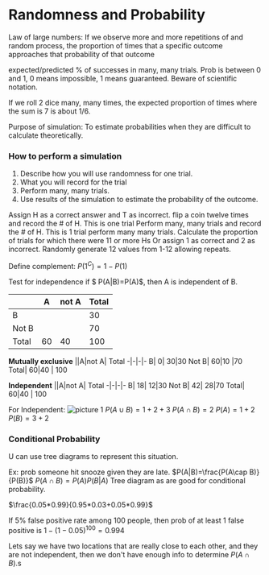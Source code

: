 # Randomness and Probability

Law of large numbers: If we observe more and more repetitions of and random process, the proportion of times that a specific outcome approaches that probability of that outcome

expected/predicted % of successes in many, many trials.
Prob is between 0 and 1, 0 means impossible, 1 means guaranteed.
Beware of scientific notation.

If we roll 2 dice many, many times, the expected proportion of times where the sum is 7 is about 1/6.


Purpose of simulation: To estimate probabilities when they are difficult to calculate theoretically.

### How to perform a simulation
1. Describe how you will use randomness for one trial.
2. What you will record for the trial
3. Perform many, many trials.
4. Use results of the simulation to estimate the probability of the outcome.


Assign H as a correct answer and T as incorrect. flip a coin twelve times and record the # of H. This is one trial
Perform many, many trials and record the # of H.
This is 1 trial
perform many many trials.
Calculate the proportion of trials for which there were 11 or more Hs
Or assign 1 as correct and 2 as incorrect. Randomly generate 12 values from 1-12 allowing repeats.

Define complement:
$P(1^C)=1-P(1)$

Test for independence if  $ P(A|B)=P(A)$, then A is independent of B.

||A|not A| Total
-|-|-|-
B| | |30
Not B| | |70
Total| 60|40 | 100


**Mutually exclusive**
||A|not A| Total
-|-|-|-
B| 0| 30|30
Not B| 60|10 |70
Total| 60|40 | 100

**Independent**
||A|not A| Total
-|-|-|-
B| 18| 12|30
Not B| 42| 28|70
Total| 60|40 | 100

For Independent:
![picture 1](https://i.imgur.com/BAzo8x5.png)
$P(A \cup B)=1+2+3$
$P(A \cap B)=2$
$P(A)=1+2$
$P(B)=3+2$

### Conditional Probability
U can use tree diagrams to represent this situation.

Ex: prob someone hit snooze given they are late.
$P(A|B)=\frac{P(A\cap B)}{P(B)}$
$P(A \cap B)=P(A)P(B|A)$
Tree diagram as are good for conditional probability.




$\frac{0.05*0.99}{0.95*0.03+0.05*0.99}$


If 5% false positive rate among 100 people, then prob of at least 1 false positive is $1-(1-0.05)^{100}=0.994$

Lets say we have two locations that are really close to each other, and they are not independent, then we don't have enough info to determine $P(A \cap B)$.s